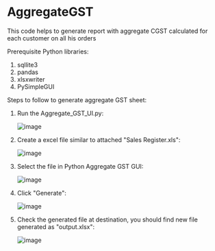 # AggregateGST
This code helps to generate report with aggregate CGST calculated for each customer on all his orders

Prerequisite Python libraries:
1) sqllite3
2) pandas
3) xlsxwriter
4) PySimpleGUI

Steps to follow to generate aggregate GST sheet:
1) Run the Aggregate_GST_UI.py:

   ![image](https://user-images.githubusercontent.com/17623783/130358692-11b3b3b4-c439-473d-b5e9-bed0420cb9d8.png)

2) Create a excel file similar to attached "Sales Register.xls":

   ![image](https://user-images.githubusercontent.com/17623783/130358785-89816856-f344-456c-9d58-0a9a96d5bbe7.png)

3) Select the file in Python Aggregate GST GUI:
   
   ![image](https://user-images.githubusercontent.com/17623783/130358831-65a0d57e-ebfd-4b20-8449-443d1b2c533d.png)

4) Click "Generate":
   
   ![image](https://user-images.githubusercontent.com/17623783/130359036-ae6adc9e-8919-421d-8c01-cf9bb840cae5.png)

5) Check the generated file at destination, you should find new file generated as "output.xlsx":
   
   ![image](https://user-images.githubusercontent.com/17623783/130359082-e34d20bc-834e-4690-af4c-cc751c250d3a.png)
   
